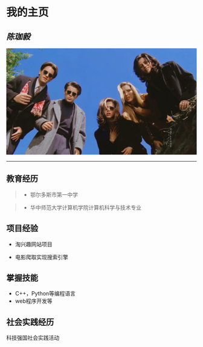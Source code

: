 # 我的主页

## *陈珈毅*

![图片1](006joT8tgy1h98xwy8dm2j30u00gr44h.jpg)

***
## 教育经历

> + 鄂尔多斯市第一中学

> + 华中师范大学计算机学院计算机科学与技术专业

## 项目经验

- 淘兴趣网站项目

- 电影爬取实现搜索引擎

## 掌握技能

- C++，Python等编程语言
- web程序开发等

## 社会实践经历

科技强国社会实践活动

